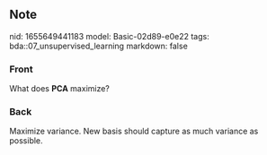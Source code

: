 ## Note
nid: 1655649441183
model: Basic-02d89-e0e22
tags: bda::07_unsupervised_learning
markdown: false

### Front
What does <b>PCA</b> maximize?

### Back
Maximize variance. New basis should capture as much variance as possible.
